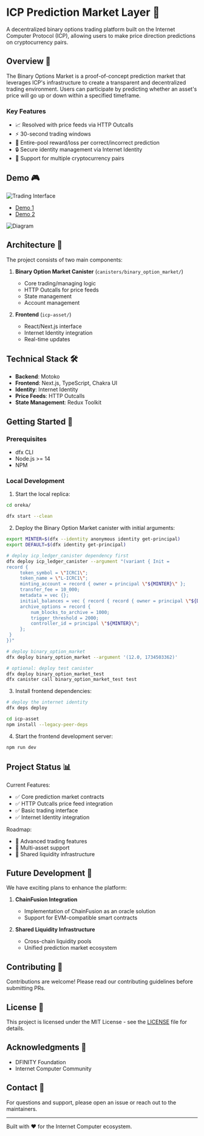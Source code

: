 # ICP Prediction Market Layer 🎯

A decentralized binary options trading platform built on the Internet Computer Protocol (ICP), allowing users to make price direction predictions on cryptocurrency pairs.

## Overview 🌟

The Binary Options Market is a proof-of-concept prediction market that leverages ICP's infrastructure to create a transparent and decentralized trading environment. Users can participate by predicting whether an asset's price will go up or down within a specified timeframe.

### Key Features
- 📈 Resolved with price feeds via HTTP Outcalls
- ⚡ 30-second trading windows
- 🎲 Entire-pool reward/loss per correct/incorrect prediction
- 🔒 Secure identity management via Internet Identity
- 💱 Support for multiple cryptocurrency pairs

## Demo 🎮

![Trading Interface](./docs/images/UI-demo.png)

- [Demo 1](https://drive.google.com/file/d/1C3wPzyXKbTXys8lZsR3-WREsOCCNbdZB/view?usp=sharing)
- [Demo 2](https://drive.google.com/file/d/1P47yfKLGNXfwjS3YHDA9k1iZrf9nMMRy/view?usp=sharing)

![Diagram](./docs/images/diagram.png)
## Architecture 📐

The project consists of two main components:

1. **Binary Option Market Canister** (`canisters/binary_option_market/`)
   - Core trading/managing logic
   - HTTP Outcalls for price feeds
   - State management
   - Account management

2. **Frontend** (`icp-asset/`)
   - React/Next.js interface
   - Internet Identity integration
   - Real-time updates

## Technical Stack 🛠

- **Backend**: Motoko
- **Frontend**: Next.js, TypeScript, Chakra UI
- **Identity**: Internet Identity
- **Price Feeds**: HTTP Outcalls
- **State Management**: Redux Toolkit

## Getting Started 🚀

### Prerequisites
- dfx CLI
- Node.js >= 14
- NPM

### Local Development

1. Start the local replica:

```bash
cd oreka/

dfx start --clean
```

2. Deploy the Binary Option Market canister with initial arguments:

```bash
export MINTER=$(dfx --identity anonymous identity get-principal)
export DEFAULT=$(dfx identity get-principal)

# deploy icp_ledger_canister dependency first
dfx deploy icp_ledger_canister --argument "(variant { Init =
record {
     token_symbol = \"ICRC1\";
     token_name = \"L-ICRC1\";
     minting_account = record { owner = principal \"${MINTER}\" };
     transfer_fee = 10_000;
     metadata = vec {};
     initial_balances = vec { record { record { owner = principal \"${DEFAULT}\"; }; 10_000_000_000; }; };
     archive_options = record {
         num_blocks_to_archive = 1000;
         trigger_threshold = 2000;
         controller_id = principal \"${MINTER}\";
     };
 }
})"

# deploy binary_option_market
dfx deploy binary_option_market --argument '(12.0, 1734503362)'

# optional: deploy test canister
dfx deploy binary_option_market_test
dfx canister call binary_option_market_test test
```

3. Install frontend dependencies:

```bash
# deploy the internet identity
dfx deps deploy

cd icp-asset
npm install --legacy-peer-deps
```

4. Start the frontend development server:

```bash
npm run dev
```

## Project Status 📊

Current Features:
- ✅ Core prediction market contracts
- ✅ HTTP Outcalls price feed integration
- ✅ Basic trading interface
- ✅ Internet Identity integration

Roadmap:
- 🔄 Advanced trading features
- 🔄 Multi-asset support
- 🔄 Shared liquidity infrastructure

## Future Development 🔮

We have exciting plans to enhance the platform:

1. **ChainFusion Integration**
   - Implementation of ChainFusion as an oracle solution
   - Support for EVM-compatible smart contracts

2. **Shared Liquidity Infrastructure**
   - Cross-chain liquidity pools
   - Unified prediction market ecosystem

## Contributing 🤝

Contributions are welcome! Please read our contributing guidelines before submitting PRs.

## License 📄

This project is licensed under the MIT License - see the [LICENSE](LICENSE) file for details.

## Acknowledgments 🙏

- DFINITY Foundation
- Internet Computer Community

## Contact 📧

For questions and support, please open an issue or reach out to the maintainers.

---

Built with ❤️ for the Internet Computer ecosystem.
